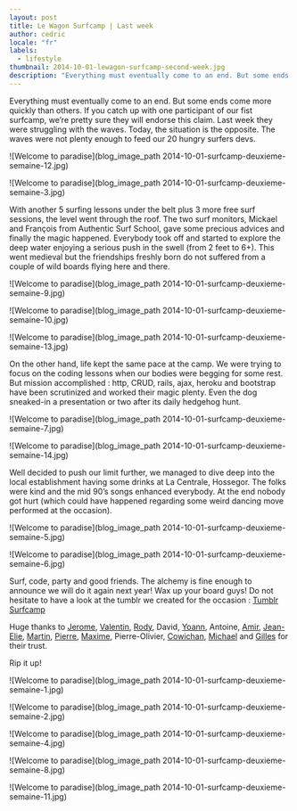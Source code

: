 ```yaml
---
layout: post
title: Le Wagon Surfcamp | Last week
author: cedric
locale: "fr"
labels:
  - lifestyle
thumbnail: 2014-10-01-lewagon-surfcamp-second-week.jpg
description: "Everything must eventually come to an end. But some ends come more quickly than others. If you catch up with one participant of our fist surfcamp, we’re pretty sure they will endorse this claim. Last week they were struggling with the waves. Today, the situation is the opposite. The waves were not plenty enough to feed our 20 hungry surfers devs."
---
```


Everything must eventually come to an end. But some ends come more quickly than others. If you catch up with one participant of our fist surfcamp, we’re pretty sure they will endorse this claim. Last week they were struggling with the waves. Today, the situation is the opposite. The waves were not plenty enough to feed our 20 hungry surfers devs.

![Welcome to paradise](blog_image_path 2014-10-01-surfcamp-deuxieme-semaine-12.jpg)

![Welcome to paradise](blog_image_path 2014-10-01-surfcamp-deuxieme-semaine-3.jpg)

With another 5 surfing lessons under the belt plus 3 more free surf sessions, the level went through the roof. The two surf monitors, Mickael and François from Authentic Surf School, gave some precious advices and finally the magic happened. Everybody took off and started to explore the deep water enjoying a serious push in the swell (from 2 feet to 6+). This went medieval but the friendships freshly born do not suffered from a couple of wild boards flying here and there.

![Welcome to paradise](blog_image_path 2014-10-01-surfcamp-deuxieme-semaine-9.jpg)

![Welcome to paradise](blog_image_path 2014-10-01-surfcamp-deuxieme-semaine-10.jpg)

![Welcome to paradise](blog_image_path 2014-10-01-surfcamp-deuxieme-semaine-13.jpg)

On the other hand, life kept the same pace at the camp. We were trying to focus on the coding lessons when our bodies were begging for some rest. But mission accomplished : http, CRUD, rails, ajax, heroku and bootstrap have been scrutinized and worked their magic plenty. Even the dog sneaked-in a presentation or two after its daily hedgehog hunt.

![Welcome to paradise](blog_image_path 2014-10-01-surfcamp-deuxieme-semaine-7.jpg)

![Welcome to paradise](blog_image_path 2014-10-01-surfcamp-deuxieme-semaine-14.jpg)

Well decided to push our limit further, we managed to dive deep into the local establishment having some drinks at La Centrale, Hossegor. The folks were kind and the mid 90’s songs enhanced everybody. At the end nobody got hurt (which could have happened regarding some weird dancing move performed at the occasion).

![Welcome to paradise](blog_image_path 2014-10-01-surfcamp-deuxieme-semaine-5.jpg)

![Welcome to paradise](blog_image_path 2014-10-01-surfcamp-deuxieme-semaine-6.jpg)

Surf, code, party and good friends. The alchemy is fine enough to announce we will do it again next year! Wax up your board guys! Do not hesitate to have a look at the tumblr we created for the occasion : [Tumblr Surfcamp](http://www.surfcodecamp.tumblr.com)

Huge thanks to [Jerome](https://twitter.com/Borenstejn), [Valentin](https://twitter.com/squirelo), [Rody](https://twitter.com/rthauvin), David, [Yoann](https://twitter.com/yoann_saunier), Antoine, [Amir](http://fr.linkedin.com/pub/amir-toly/88/4b7/349), [Jean-Elie](https://twitter.com/jeclic), [Martin](https://twitter.com/martinmignot), [Pierre](https://twitter.com/pierremgr), [Maxime](https://twitter.com/MaximeArnstamm), Pierre-Olivier, [Cowichan](https://www.linkedin.com/pub/cowichan-fournier/93/708/815), [Michael](https://www.linkedin.com/pub/michael-billy/29/b4a/191) and [Gilles](https://twitter.com/GillesM) for their trust.

Rip it up!

![Welcome to paradise](blog_image_path 2014-10-01-surfcamp-deuxieme-semaine-1.jpg)

![Welcome to paradise](blog_image_path 2014-10-01-surfcamp-deuxieme-semaine-2.jpg)

![Welcome to paradise](blog_image_path 2014-10-01-surfcamp-deuxieme-semaine-4.jpg)

![Welcome to paradise](blog_image_path 2014-10-01-surfcamp-deuxieme-semaine-8.jpg)

![Welcome to paradise](blog_image_path 2014-10-01-surfcamp-deuxieme-semaine-11.jpg)
